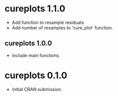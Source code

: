 # cureplots 1.1.0

* Add function to resample residuals.
* Add number of resamples to 'cure_plot' function.

## cureplots 1.0.0

* Include main functions.

# cureplots 0.1.0

* Initial CRAN submission.
